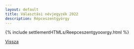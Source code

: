 ```yaml
---
layout: default
title: Választási névjegyzék 2022
description: Répceszentgyörgy
---
```


{% include settlementHTMLs/Reepceszentgyooxrgy.html %}

[Vissza](../)